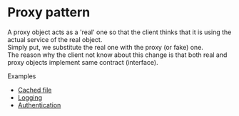 # Proxy pattern

A proxy object acts as a 'real' one so that the client thinks that it is using the actual service of the real object.  
Simply put, we substitute the real one with the proxy (or fake) one.  
The reason why the client not know about this change is that both real and proxy objects implement same contract (interface).

Examples

* [Cached file](cached-file/CachedFileUnitTests.cs)
* [Logging](logging/LoggingUnitTests.cs)
* [Authentication](authentication/AuthUnitTests.cs)
